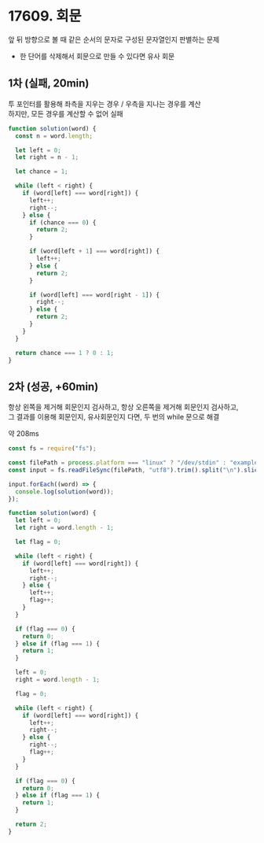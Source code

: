 # 17609. 회문

앞 뒤 방향으로 볼 때 같은 순서의 문자로 구성된 문자열인지 판별하는 문제

- 한 단어를 삭제해서 회문으로 만들 수 있다면 유사 회문

## 1차 (실패, 20min)

투 포인터를 활용해 좌측을 지우는 경우 / 우측을 지나는 경우를 계산  
하지만, 모든 경우를 계산할 수 없어 실패

```js
function solution(word) {
  const n = word.length;

  let left = 0;
  let right = n - 1;

  let chance = 1;

  while (left < right) {
    if (word[left] === word[right]) {
      left++;
      right--;
    } else {
      if (chance === 0) {
        return 2;
      }

      if (word[left + 1] === word[right]) {
        left++;
      } else {
        return 2;
      }

      if (word[left] === word[right - 1]) {
        right--;
      } else {
        return 2;
      }
    }
  }

  return chance === 1 ? 0 : 1;
}
```

## 2차 (성공, +60min)

항상 왼쪽을 제거해 회문인지 검사하고, 항상 오른쪽을 제거해 회문인지 검사하고,  
그 결과를 이용해 회문인지, 유사회문인지 다면, 두 번의 while 문으로 해결

약 208ms

```js
const fs = require("fs");

const filePath = process.platform === "linux" ? "/dev/stdin" : "example.txt";
const input = fs.readFileSync(filePath, "utf8").trim().split("\n").slice(1);

input.forEach((word) => {
  console.log(solution(word));
});

function solution(word) {
  let left = 0;
  let right = word.length - 1;

  let flag = 0;

  while (left < right) {
    if (word[left] === word[right]) {
      left++;
      right--;
    } else {
      left++;
      flag++;
    }
  }

  if (flag === 0) {
    return 0;
  } else if (flag === 1) {
    return 1;
  }

  left = 0;
  right = word.length - 1;

  flag = 0;

  while (left < right) {
    if (word[left] === word[right]) {
      left++;
      right--;
    } else {
      right--;
      flag++;
    }
  }

  if (flag === 0) {
    return 0;
  } else if (flag === 1) {
    return 1;
  }

  return 2;
}
```
